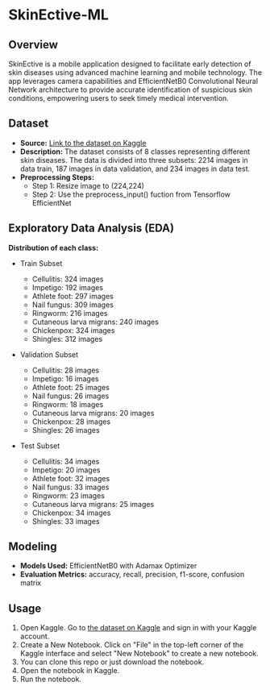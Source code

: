 # SkinEctive-ML

## Overview

SkinEctive is a mobile application designed to facilitate early detection of skin diseases using advanced machine learning and mobile technology. The app leverages camera capabilities and EfficientNetB0 Convolutional Neural Network architecture to provide accurate identification of suspicious skin conditions, empowering users to seek timely medical intervention.

## Dataset

- **Source:** [Link to the dataset on Kaggle](https://www.kaggle.com/datasets/subirbiswas19/skin-disease-dataset)
- **Description:** The dataset consists of 8 classes representing different skin diseases. The data is divided into three subsets: 2214 images in data train, 187 images in data validation, and 234 images in data test.
- **Preprocessing Steps:**
  - Step 1: Resize image to (224,224)
  - Step 2: Use the preprocess_input() fuction from Tensorflow EfficientNet

## Exploratory Data Analysis (EDA)
**Distribution of each class:**
- Train Subset
  - Cellulitis: 324 images
  - Impetigo: 192 images
  - Athlete foot: 297 images
  - Nail fungus: 309 images
  - Ringworm: 216 images
  - Cutaneous larva migrans: 240 images
  - Chickenpox: 324 images
  - Shingles: 312 images

- Validation Subset
  - Cellulitis: 28 images
  - Impetigo: 16 images
  - Athlete foot: 25 images
  - Nail fungus: 26 images
  - Ringworm: 18 images
  - Cutaneous larva migrans: 20 images
  - Chickenpox: 28 images
  - Shingles: 26 images

- Test Subset
  - Cellulitis: 34 images
  - Impetigo: 20 images
  - Athlete foot: 32 images
  - Nail fungus: 33 images
  - Ringworm: 23 images
  - Cutaneous larva migrans: 25 images
  - Chickenpox: 34 images
  - Shingles: 33 images


## Modeling

- **Models Used:** EfficientNetB0 with Adamax Optimizer
- **Evaluation Metrics:** accuracy, recall, precision, f1-score, confusion matrix

## Usage
1. Open Kaggle. Go to [the dataset on Kaggle](https://www.kaggle.com/datasets/subirbiswas19/skin-disease-dataset) and sign in with your Kaggle account.
2. Create a New Notebook. Click on "File" in the top-left corner of the Kaggle interface and select "New Notebook" to create a new notebook.
3. You can clone this repo or just download the notebook.
4. Open the notebook in Kaggle.
5. Run the notebook.
